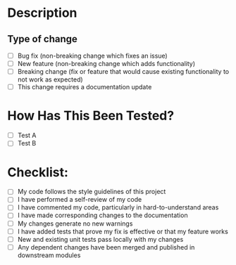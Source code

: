 # Description

<!--
  Please include a summary of the changes and the related issue. 
  Please also include relevant motivation and context. 
  List any dependencies that are required for this change.
-->

## Type of change

<!-- Please delete options that are not relevant. -->

- [ ] Bug fix (non-breaking change which fixes an issue)
- [ ] New feature (non-breaking change which adds functionality)
- [ ] Breaking change (fix or feature that would cause existing functionality to not work as expected)
- [ ] This change requires a documentation update

# How Has This Been Tested?

<!-- 
  Please describe the tests that you ran to verify your changes. 
  Provide instructions so we can reproduce. 
  Please also list any relevant details for your test configuration 
-->

- [ ] Test A
- [ ] Test B

# Checklist:

<!-- Please delete options that are not relevant. -->

- [ ] My code follows the style guidelines of this project
- [ ] I have performed a self-review of my code
- [ ] I have commented my code, particularly in hard-to-understand areas
- [ ] I have made corresponding changes to the documentation
- [ ] My changes generate no new warnings
- [ ] I have added tests that prove my fix is effective or that my feature works
- [ ] New and existing unit tests pass locally with my changes
- [ ] Any dependent changes have been merged and published in downstream modules
